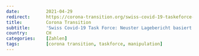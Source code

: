 ```yaml
---
date:          2021-04-29
redirect:      https://corona-transition.org/swiss-covid-19-taskeforce-neuster-lagebericht-begrundet-sich-auf-verzogerten
title:         Corona Transition
subtitle:      'Swiss Covid-19 Task Force: Neuster Lagebericht basiert auf verzögerten und nicht quantifizierbaren Schätzwerten'
country:       CH
categories:    [Zahlen]
tags:          [corona transition, taskforce, manipulation]
---
```


